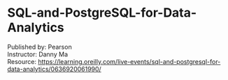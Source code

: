 # SQL-and-PostgreSQL-for-Data-Analytics
Published by: Pearson<br>
Instructor: Danny Ma<br>
Resource: https://learning.oreilly.com/live-events/sql-and-postgresql-for-data-analytics/0636920061990/
